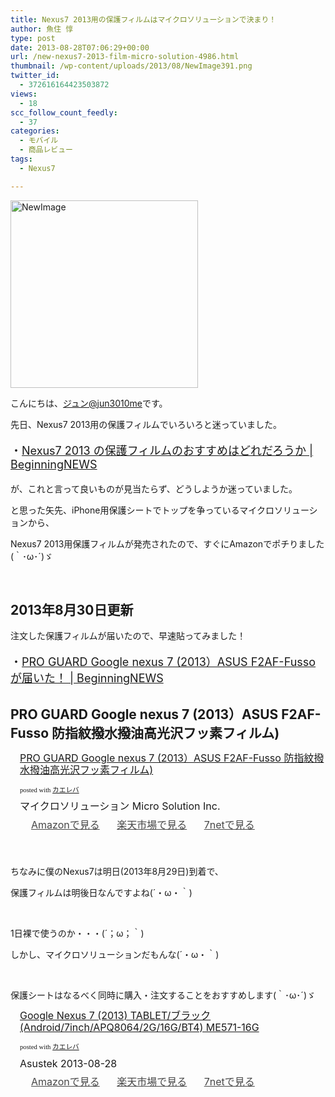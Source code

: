 ```yaml
---
title: Nexus7 2013用の保護フィルムはマイクロソリューションで決まり！
author: 魚住 惇
type: post
date: 2013-08-28T07:06:29+00:00
url: /new-nexus7-2013-film-micro-solution-4986.html
thumbnail: /wp-content/uploads/2013/08/NewImage391.png
twitter_id:
  - 372616164423503872
views:
  - 18
scc_follow_count_feedly:
  - 37
categories:
  - モバイル
  - 商品レビュー
tags:
  - Nexus7

---
```

<img decoding="async" loading="lazy" title="NewImage.png" src="/wp-content/uploads/2013/08/NewImage39.png" alt="NewImage" width="300" height="300" border="0" />

<!--more-->

こんにちは、[ジュン@jun3010me][1]です。

先日、Nexus7 2013用の保護フィルムでいろいろと迷っていました。

<p style="font-size: 18px;">
  ・<a rel="nofollow" href="http://192.168.11.200:8000/new-nexus7-2013-film-osusume-4964.html" target="_blank">Nexus7 2013 の保護フィルムのおすすめはどれだろうか | BeginningNEWS</a>
</p>

が、これと言って良いものが見当たらず、どうしようか迷っていました。

と思った矢先、iPhone用保護シートでトップを争っているマイクロソリューションから、

Nexus7 2013用保護フィルムが発売されたので、すぐにAmazonでポチりました(｀･ω･´)ゞ

 

## 2013年8月30日更新

注文した保護フィルムが届いたので、早速貼ってみました！

<p style="font-size: 18px;">
  ・<a rel="nofollow" href="http://192.168.11.200:8000/nexus7-2013-film-arrived-5263.html" target="_blank">PRO GUARD Google nexus 7 (2013）ASUS F2AF-Fussoが届いた！ | BeginningNEWS</a>
</p>

## PRO GUARD Google nexus 7 (2013）ASUS F2AF-Fusso 防指紋撥水撥油高光沢フッ素フィルム)

<div class="kaerebalink-box" style="text-align: left; padding-bottom: 20px; font-size: medium; /zoom: 1; overflow: hidden;">
  <div class="kaerebalink-image" style="float: left; margin: 0 15px 10px 0;">
    <a href="http://www.amazon.co.jp/exec/obidos/ASIN/B00EQ3T4QI/jn050191-22/ref=nosim/" rel="nofollow" target="_blank"><img decoding="async" style="border: none;" src="http://ecx.images-amazon.com/images/I/41wMtTENIzL._SL160_.jpg" alt="" /></a>
  </div>
  <div class="kaerebalink-info" style="line-height: 120%; /zoom: 1; overflow: hidden;">
    <div class="kaerebalink-name" style="margin-bottom: 10px; line-height: 120%;">
      <a href="http://www.amazon.co.jp/exec/obidos/ASIN/B00EQ3T4QI/jn050191-22/ref=nosim/" rel="nofollow" target="_blank">PRO GUARD Google nexus 7 (2013）ASUS F2AF-Fusso 防指紋撥水撥油高光沢フッ素フィルム)</a></p>
      <div class="kaerebalink-powered-date" style="font-size: 8pt; margin-top: 5px; font-family: verdana; line-height: 120%;">
        posted with <a href="http://kaereba.com" target="_blank">カエレバ</a>
      </div>
    </div>
    <div class="kaerebalink-detail" style="margin-bottom: 5px;">
      マイクロソリューション Micro Solution Inc.
    </div>
    <div class="kaerebalink-link1" style="margin-top: 10px; opacity: .80; filter: alpha(opacity=80);">
      <div class="shoplinkamazon" style="display: inline; margin-right: 5px; background: url('http://img.yomereba.com/simple5.gif') 0 0 no-repeat; padding: 2px 0 2px 18px; white-space: nowrap;">
        <a title="アマゾン" href="http://www.amazon.co.jp/gp/search?keywords=F2AF-Fusso&__mk_ja_JP=%83J%83%5E%83J%83i&tag=jn050191-22" rel="nofollow" target="_blank">Amazonで見る</a>
      </div>
      <div class="shoplinkrakuten" style="display: inline; margin-right: 5px; background: url('http://img.yomereba.com/simple5.gif') 0 0 no-repeat; padding: 2px 0 2px 18px; white-space: nowrap;">
        <a title="楽天市場" href="http://hb.afl.rakuten.co.jp/hgc/0b392da9.3aef67b4.0b392daa.d09d4b3c/?pc=http%3A%2F%2Fsearch.rakuten.co.jp%2Fsearch%2Fmall%2FF2AF-Fusso%2F-%2Ff.1-p.1-s.1-sf.0-st.A-v.2%3Fx%3D0%26scid%3Daf_ich_link_urltxt%26m%3Dhttp%3A%2F%2Fm.rakuten.co.jp%2F" rel="nofollow" target="_blank">楽天市場で見る</a>
      </div>
      <div class="shoplinkseven" style="display: inline; margin-right: 5px; background: url('http://img.yomereba.com/simple5.gif') 0 0 no-repeat; padding: 2px 0 2px 18px; white-space: nowrap;">
        <a title="セブンネットショッピング" href="http://px.a8.net/svt/ejp?a8mat=25TN41+4Z7HV6+2N1Y+BW8O2&a8ejpredirect=http%3A%2F%2Fwww.7netshopping.jp%2Frelay%2Faffiliate%2FAnotherCompanyEntrance%2F%3FA8_PID%3Ds00000012319001%26VIEW_URL%3Dhttp%253A%252F%252Fwww.7netshopping.jp%252Fall%252Fsearch_result%252F-%252Fbprice%252Foff%252Fsort%252F0%252Fkword_in%252FF2AF-Fusso%252FallGoods%252Fon%252Fsubmit.x%252F30%252Fdisp_result%252F1%252Fsubmit.y%252F9%252Fprvlg%252Foff%252Fnobuy%252Fon%252FsetProduct%252Foff%252Foop%252Fon%252Fctgy%252Fall%252FfromKeywordSearch%252Ftrue" rel="nofollow" target="_blank">7netで見る</a>
      </div>
    </div>
  </div>
  <div class="booklink-footer" style="clear: left;">
     
  </div>
</div>

ちなみに僕のNexus7は明日(2013年8月29日)到着で、

保護フィルムは明後日なんですよね(´・ω・｀)

 

1日裸で使うのか・・・(´；ω；｀)

しかし、マイクロソリューションだもんな(´・ω・｀)

 

保護シートはなるべく同時に購入・注文することをおすすめします(｀･ω･´)ゞ

<div class="kaerebalink-box" style="text-align: left; padding-bottom: 20px; font-size: medium; /zoom: 1; overflow: hidden;">
  <div class="kaerebalink-image" style="float: left; margin: 0 15px 10px 0;">
    <a href="http://www.amazon.co.jp/exec/obidos/ASIN/B00EP8MEU2/jn050191-22/ref=nosim/" rel="nofollow" target="_blank"><img decoding="async" style="border: none;" src="http://ecx.images-amazon.com/images/I/41m2nMNSZTL._SL160_.jpg" alt="" /></a>
  </div>
  <div class="kaerebalink-info" style="line-height: 120%; /zoom: 1; overflow: hidden;">
    <div class="kaerebalink-name" style="margin-bottom: 10px; line-height: 120%;">
      <a href="http://www.amazon.co.jp/exec/obidos/ASIN/B00EP8MEU2/jn050191-22/ref=nosim/" rel="nofollow" target="_blank">Google Nexus 7 (2013) TABLET/ブラック(Android/7inch/APQ8064/2G/16G/BT4) ME571-16G</a></p>
      <div class="kaerebalink-powered-date" style="font-size: 8pt; margin-top: 5px; font-family: verdana; line-height: 120%;">
        posted with <a href="http://kaereba.com" target="_blank">カエレバ</a>
      </div>
    </div>
    <div class="kaerebalink-detail" style="margin-bottom: 5px;">
      Asustek 2013-08-28
    </div>
    <div class="kaerebalink-link1" style="margin-top: 10px; opacity: .80; filter: alpha(opacity=80);">
      <div class="shoplinkamazon" style="display: inline; margin-right: 5px; background: url('http://img.yomereba.com/simple5.gif') 0 0 no-repeat; padding: 2px 0 2px 18px; white-space: nowrap;">
        <a title="アマゾン" href="http://www.amazon.co.jp/gp/search?keywords=APQ8064%20ME571-16G&__mk_ja_JP=%83J%83%5E%83J%83i&tag=jn050191-22" rel="nofollow" target="_blank">Amazonで見る</a>
      </div>
      <div class="shoplinkrakuten" style="display: inline; margin-right: 5px; background: url('http://img.yomereba.com/simple5.gif') 0 0 no-repeat; padding: 2px 0 2px 18px; white-space: nowrap;">
        <a title="楽天市場" href="http://hb.afl.rakuten.co.jp/hgc/0b392da9.3aef67b4.0b392daa.d09d4b3c/?pc=http%3A%2F%2Fsearch.rakuten.co.jp%2Fsearch%2Fmall%2FAPQ8064%2520ME571-16G%2F-%2Ff.1-p.1-s.1-sf.0-st.A-v.2%3Fx%3D0%26scid%3Daf_ich_link_urltxt%26m%3Dhttp%3A%2F%2Fm.rakuten.co.jp%2F" rel="nofollow" target="_blank">楽天市場で見る</a>
      </div>
      <div class="shoplinkseven" style="display: inline; margin-right: 5px; background: url('http://img.yomereba.com/simple5.gif') 0 0 no-repeat; padding: 2px 0 2px 18px; white-space: nowrap;">
        <a title="セブンネットショッピング" href="http://px.a8.net/svt/ejp?a8mat=25TN41+4Z7HV6+2N1Y+BW8O2&a8ejpredirect=http%3A%2F%2Fwww.7netshopping.jp%2Frelay%2Faffiliate%2FAnotherCompanyEntrance%2F%3FA8_PID%3Ds00000012319001%26VIEW_URL%3Dhttp%253A%252F%252Fwww.7netshopping.jp%252Fall%252Fsearch_result%252F-%252Fbprice%252Foff%252Fsort%252F0%252Fkword_in%252FAPQ8064%252520ME571-16G%252FallGoods%252Fon%252Fsubmit.x%252F30%252Fdisp_result%252F1%252Fsubmit.y%252F9%252Fprvlg%252Foff%252Fnobuy%252Fon%252FsetProduct%252Foff%252Foop%252Fon%252Fctgy%252Fall%252FfromKeywordSearch%252Ftrue" rel="nofollow" target="_blank">7netで見る</a>
      </div>
    </div>
  </div>
  <div class="booklink-footer" style="clear: left;">
     
  </div>
</div>

 [1]: https://twitter.com/jun3010me